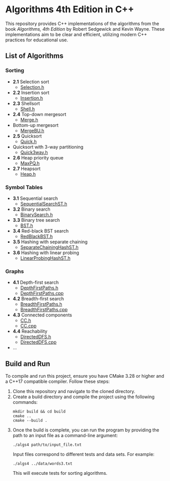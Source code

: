 # Algorithms 4th Edition in C++

This repository provides C++ implementations of the algorithms from the book *Algorithms, 4th Edition* by Robert
Sedgewick and Kevin Wayne. These implementations aim to be clear and efficient, utilizing modern C++ practices for
educational use.

## List of Algorithms

### Sorting

- **2.1** Selection sort
    - [Selection.h](Selection.h)
- **2.2** Insertion sort
    - [Insertion.h](Insertion.h)
- **2.3** Shellsort
    - [Shell.h](Shell.h)
- **2.4** Top-down mergesort
    - [Merge.h](Merge.h)
- Bottom-up mergesort
    - [MergeBU.h](MergeBU.h)
- **2.5** Quicksort
    - [Quick.h](Quick.h)
- Quicksort with 3-way partitioning
    - [Quick3way.h](Quick3way.h)
- **2.6** Heap priority queue
    - [MaxPQ.h](MaxPQ.h)
- **2.7** Heapsort
    - [Heap.h](Heap.h)

### Symbol Tables

- **3.1** Sequential search
    - [SequentialSearchST.h](SequentialSearchST.h)
- **3.2** Binary search
    - [BinarySearch.h](BinarySearchST.h)
- **3.3** Binary tree search
    - [BST.h](BST.h)
- **3.4** Red-black BST search
    - [RedBlackBST.h](RedBlackBST.h)
- **3.5** Hashing with separate chaining
    - [SeparateChainingHashST.h](SeparateChainingHashST.h)
- **3.6** Hashing with linear probing
    - [LinearProbingHashST.h](LinearProbingHashST.h)

### Graphs

- **4.1** Depth-first search
    - [DepthFirstPaths.h](DepthFirstPaths.h)
    - [DepthFirstPaths.cpp](DepthFirstPaths.cpp)
- **4.2** Breadth-first search
    - [BreadthFirstPaths.h](BreadthFirstPaths.h)
    - [BreadthFirstPaths.cpp](BreadthFirstPaths.cpp)
- **4.3** Connected components
    - [CC.h](CC.h)
    - [CC.cpp](CC.cpp)
- **4.4** Reachability
    - [DirectedDFS.h](DirectedDFS.h)
    - [DirectedDFS.cpp](DirectedDFS.cpp)
- ...

## Build and Run

To compile and run this project, ensure you have CMake 3.28 or higher and a C++17 compatible compiler. Follow these
steps:

1. Clone this repository and navigate to the cloned directory.
2. Create a build directory and compile the project using the following commands:
    ```shell
    mkdir build && cd build
    cmake ..
    cmake --build .
    ```
3. Once the build is complete, you can run the program by providing the path to an input file as a command-line
   argument:
   ```shell
   ./algs4 path/to/input_file.txt
   ```
   Input files correspond to different tests and data sets. For example:
   ```shell
   ./algs4 ../data/words3.txt
   ```
   This will execute tests for sorting algorithms.
